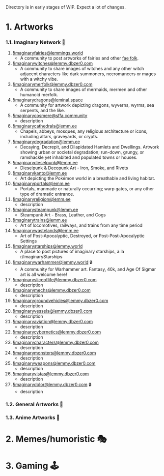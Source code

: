 Directory is in early stages of WIP. Expect a lot of changes.

# 1. Artworks
### 1.1. Imaginary Network 💭
1. [!imaginaryfairies@lemmings.world](https://lemmings.world/c/imaginaryfairies) 
	- A community to post artworks of fairies and other [fae folk](https://teaandrosemary.com/types-of-fairies-types-of-fae/).
2. [!imaginarywitches@lemmy.dbzer0.com](https://lemmy.dbzer0.com/c/imaginarywitches) 
	- A community to share images of witches and any other witch adjacent characters like dark summoners, necromancers or mages with a witchy vibe.
3. [!imaginarymerfolk@lemmy.dbzer0.com](https://lemmy.dbzer0.com/c/imaginarymerfolk) 
	- A community to share images of mermaids, mermen and other humanoid merfolk.
4. [!imaginarydragons@leminal.space](https://leminal.space/c/imaginarydragons) 
	- A community for artwork depicting dragons, wyverns, wyrms, sea serpents, and the like.
5. [!imaginarycosmere@sffa.community](https://sffa.community/c/imaginarycosmere) 
	- description
6. [!imaginarycathedrals@lemm.ee](https://lemm.ee/c/imaginarycathedrals) 
	- Chapels, abbeys, mosques, any religious architecture or icons, including altars, graveyards, or crypts.
7. [!imaginarydegradation@lemm.ee](https://lemm.ee/c/imaginarydegradation) 
	- Decaying, Decrepit, and Dilapidated Hamlets and Dwellings.
Artwork showing urban or societal degradation; run-down, grungy, or ramshackle yet inhabited and populated towns or houses.
8. [!imaginarydieselpunk@lemm.ee](https://lemm.ee/c/imaginarydieselpunk) 
	- Dieselpunk & Decopunk Art - Iron, Smoke, and Rivets
9. [!imaginarykanto@lemm.ee](https://lemm.ee/c/imaginarykanto) 
	- Art depicting the Pokémon world in a breathable and living habitat.
10. [!imaginaryportals@lemm.ee](https://lemm.ee/c/imaginaryportals) 
	- Portals, manmade or naturally occurring; warp gates, or any other type of dramatic entrance.
11. [!imaginaryreligion@lemm.ee](https://lemm.ee/c/imaginaryreligion) 
	- description
12. [!imaginarysteampunk@lemm.ee](https://lemm.ee/c/imaginarysteampunk) 
	- Steampunk Art - Brass, Leather, and Cogs
13. [!imaginarytrains@lemm.ee](https://lemm.ee/c/imaginarytrains) 
	- Art of locomotives, railways, and trains from any time period
14. [!imaginarywastelands@lemm.ee](https://lemm.ee/c/imaginarywastelands) 
	- Art of Post-Apocalyptic, Destroyed, or Post-Post-Apocalyptic Settings
15. [!imaginarystarships@lemmy.world](https://lemmy.world/c/imaginarystarships) 
	- A place to post pictures of imaginary starships, a la r/ImaginaryStarships
16. [!imaginarywarhammer@lemmy.world](https://lemmy.world/c/imaginarywarhammer) 🔒
	- A community for Warhammer art. Fantasy, 40k, and Age Of Sigmar art is all welcome here!
17. [!imaginarysliceoflife@lemmy.dbzer0.com](https://lemmy.dbzer0.com/c/imaginarysliceoflife) 
	- description
18. [!imaginarymechs@lemmy.dbzer0.com](https://lemmy.dbzer0.com/c/imaginarymechs) 
	- description
19. [!imaginarygroundvehicles@lemmy.dbzer0.com](https://lemmy.dbzer0.com/c/imaginarygroundvehicles) 
	- description
20. [!imaginaryvessels@lemmy.dbzer0.com](https://lemmy.dbzer0.com/c/imaginaryvessels) 
	- description
21. [!imaginaryaviation@lemmy.dbzer0.com](https://lemmy.dbzer0.com/c/imaginaryaviation) 
	- description
22. [!imaginarycybernetics@lemmy.dbzer0.com](https://lemmy.dbzer0.com/c/imaginarycybernetics) 
	- description
23. [!imaginarycharacters@lemmy.dbzer0.com](https://lemmy.dbzer0.com/c/imaginarycharacters) 
	- description
24. [!imaginarymonsters@lemmy.dbzer0.com](https://lemmy.dbzer0.com/c/imaginarymonsters) 
	- description
25. [!imaginaryweapons@lemmy.dbzer0.com](https://lemmy.dbzer0.com/c/imaginaryweapons) 
	- description
26. [!imaginaryvistas@lemmy.dbzer0.com](https://lemmy.dbzer0.com/c/imaginaryvistas) 
	- description
27. [!imaginarydolor@lemmy.dbzer0.com](https://lemmy.dbzer0.com/c/imaginarydolor) 🔒
	- description
### 1.2. General Artworks 🎨
### 1.3. Anime Artworks 💢
# 2. Memes/humoristic 🎭
# 3. Gaming 🕹️
